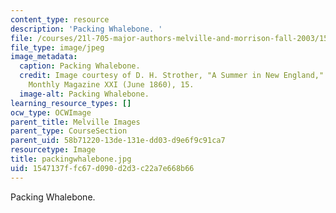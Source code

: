 ```yaml
---
content_type: resource
description: 'Packing Whalebone. '
file: /courses/21l-705-major-authors-melville-and-morrison-fall-2003/1547137ffc67d090d2d3c22a7e668b66_packingwhalebone.jpg
file_type: image/jpeg
image_metadata:
  caption: Packing Whalebone.
  credit: Image courtesy of D. H. Strother, "A Summer in New England," in Harper's
    Monthly Magazine XXI (June 1860), 15.
  image-alt: Packing Whalebone.
learning_resource_types: []
ocw_type: OCWImage
parent_title: Melville Images
parent_type: CourseSection
parent_uid: 58b71220-13de-131e-dd03-d9e6f9c91ca7
resourcetype: Image
title: packingwhalebone.jpg
uid: 1547137f-fc67-d090-d2d3-c22a7e668b66
---
```

Packing Whalebone. 

